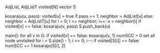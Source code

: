 AdjList, AdjListT
visited[N]
vector S

kosaraju(u, pass):
	visited[u] = true
	if pass == 1:
		neighbor = AdjList[u]
	else:
		neighbor = AdjListT[u]
	for i = 0; i <= neighbor; i++:
		v = neighbor[i]
		if visited[v] == false:
			kosaraju(v, pass)
	S.push_back(u)

main():
	for all v in G:
		if visited[v] == false:
			kosaraju(v, 1)
	numSCC = 0
	set all node unvisited
	for i = S.size() - 1; i >= 0; i--:
		if visited[S[i]] == false:
			numSCC += 1
			kosaraju(S[i], 2)